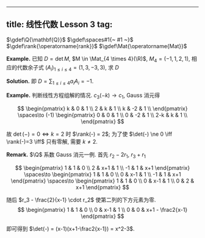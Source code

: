 
---
title: 线性代数 Lesson 3
tag: [](/index.md)
---

$\gdef\Q{\mathbf{Q}}$
$\gdef\spaces#1{~ #1 ~}$
$\gdef\rank{\operatorname{rank}}$
$\gdef\Mat{\operatorname{Mat}}$

$\textbf{Example.}$ 已知 $D = \det M$, $M \in \Mat_{4 \times 4}(\R)$, $M_4 = (-1,1,2,1)$, 相应的代数余子式 $(A_i)_{1 \le i \le 4} = (1,3,-3,3)$, 求 $D$

$\textbf{Solution.}$ 即 $D = \sum_{1 \le i \le 4} a_iA_i = -1$. 

$\textbf{Example.}$ 判断线性方程组解的情况. $c_3(-k) \to c_1$, Gauss 消元得

$$
\begin{pmatrix} 
k & 0 & 1 \\ 
2 & k & 1 \\
k & -2 & 1 \\
\end{pmatrix}
\spaces\to
(-1)
\begin{pmatrix} 
0 & 0 & 1 \\ 
0 & -2 & 1 \\
2-k & k & 1 \\
\end{pmatrix}
$$

故 $\det(-) = 0 \iff k=2$ 时 $\rank(-) = 2$; 为了使 $\det(-) \ne 0 \iff \rank(-)=3 \iff$ 只有零解, 需要 $k \ne 2$. 

$\textbf{Remark.}$ $\Q$ 系数 Gauss 消元一例. 首先 $r_2 - 2r_1$, $r_3+r_1$

$$
\begin{pmatrix}
1 & 1 & 0 \\
2 & x+1 & 1 \\
-1 & 1 & x+1
\end{pmatrix}
\spaces\to 
\begin{pmatrix}
1 & 1 & 0 \\
0 & x-1 & 1 \\
-1 & 1 & x+1
\end{pmatrix}
\spaces\to 
\begin{pmatrix}
1 & 1 & 0 \\
0 & x-1 & 1 \\
0 & 2 & x+1
\end{pmatrix}
$$

随后 $r_3 - \frac{2}{x-1} \cdot r_2$ 使第二列的下方元素为零. 
$$
\begin{pmatrix}
1 & 1 & 0 \\
0 & x-1 & 1 \\
0 & 0 & x+1 - \frac2{x-1}
\end{pmatrix}
$$

即可得到 $\det(-) = (x-1)(x+1-\frac2{x-1}) = x^2-3$. 
